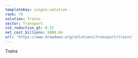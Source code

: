```yaml
---
templateKey: single-solution
rank: 74
solution: Trains
sector: Transport
co2_reduction_gt: 0.52
net_cost_billions: $808.64
url: 'https://www.drawdown.org/solutions/transport/trains'
---
```


Trains